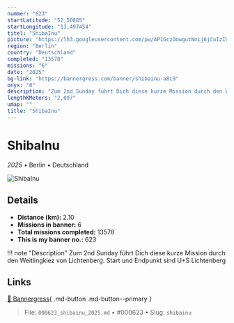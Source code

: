```yaml
---
nummer: "623"
startLatitude: "52,50885"
startLongitude: "13,497454"
titel: "ShibaInu"
picture: "https://lh3.googleusercontent.com/pw/AP1GczOowgutNnLj6jCuIzIUV1UDldcbPlNZ_S-BOct0AtoHJz29uvMCprzDnzQShZILOSdac21mF1bg2DnnRSTgj7JMKLvxRiCx5OKqL2WdSDcYtpGBGteeT1oIfaznmpHYu249NGYgeise1vnczp8HJqeCRw"
region: "Berlin"
country: "Deutschland"
completed: "13578"
missions: "6"
date: "2025"
bg-link: "https://bannergress.com/banner/shibainu-a8c9"
onyx: "0"
description: "Zum 2nd Sunday führt Dich diese kurze Mission durch den Weitlingkiez von Lichtenberg. Start und Endpunkt sind U+S Lichtenberg"
lengthKMeters: "2,097"
umap: ""
title: "ShibaInu"
---
```

# ShibaInu

*2025* • Berlin • Deutschland

![ShibaInu](https://lh3.googleusercontent.com/pw/AP1GczOowgutNnLj6jCuIzIUV1UDldcbPlNZ_S-BOct0AtoHJz29uvMCprzDnzQShZILOSdac21mF1bg2DnnRSTgj7JMKLvxRiCx5OKqL2WdSDcYtpGBGteeT1oIfaznmpHYu249NGYgeise1vnczp8HJqeCRw)

## Details
- **Distance (km):** 2.10
- **Missions in banner:** 6
- **Total missions completed:** 13578
- **This is my banner no.:** 623


!!! note "Description"
    Zum 2nd Sunday führt Dich diese kurze Mission durch den Weitlingkiez von Lichtenberg. Start und Endpunkt sind U+S Lichtenberg



## Links
[🔗 Bannergress](https://bannergress.com/banner/shibainu-a8c9){ .md-button .md-button--primary }



> File: `000623_shibainu_2025.md` • #000623 • Slug: `shibainu`

